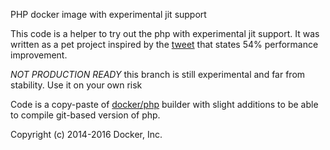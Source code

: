 PHP docker image with experimental jit support

This code is a helper to try out the php with experimental jit support. It was written as a pet project inspired by
the [tweet](https://mobile.twitter.com/dr4goonis/status/806817526097346560) that states 54% performance improvement.

*NOT PRODUCTION READY* this branch is still experimental and far from stability. Use it on your own risk

Code is a copy-paste of [docker/php](https://github.com/docker-library/php) builder with slight additions to be able to compile
git-based version of php.

Copyright (c) 2014-2016 Docker, Inc.
